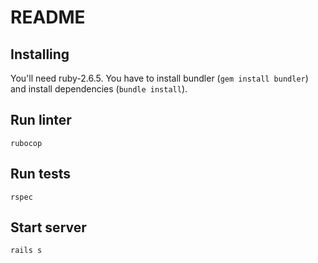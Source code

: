 # README

## Installing

You'll need ruby-2.6.5. You have to install bundler (`gem install bundler`) and install dependencies (`bundle install`).

## Run linter

`rubocop`

## Run tests

`rspec`

## Start server

`rails s`
